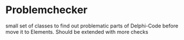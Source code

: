 # Problemchecker

small set of classes to find out
problematic parts of Delphi-Code before move it to Elements.
Should be extended with more checks
